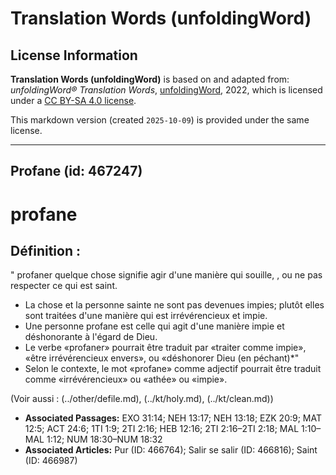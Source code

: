 # Translation Words (unfoldingWord)

## License Information

**Translation Words (unfoldingWord)** is based on and adapted from: _unfoldingWord® Translation Words_, [unfoldingWord](https://unfoldingword.org/utw), 2022, which is licensed under a [CC BY-SA 4.0 license](https://creativecommons.org/licenses/by-sa/4.0/legalcode.en).

This markdown version (created `2025-10-09`) is provided under the same license.



--------------------------------

## Profane (id: 467247)

profane
=======

Définition :
------------

" profaner quelque chose signifie agir d'une manière qui souille, , ou ne pas respecter ce qui est saint.

* La chose et la personne sainte ne sont pas devenues impies; plutôt elles sont traitées d'une manière qui est irrévérencieux et impie.
* Une personne profane est celle qui agit d'une manière impie et déshonorante à l'égard de Dieu.
* Le verbe «profaner» pourrait être traduit par «traiter comme impie», «être irrévérencieux envers», ou «déshonorer Dieu (en péchant)\*"
* Selon le contexte, le mot «profane» comme adjectif pourrait être traduit comme «irrévérencieux» ou «athée» ou «impie».

(Voir aussi : (../other/defile.md), (../kt/holy.md), (../kt/clean.md))

* **Associated Passages:** EXO 31:14; NEH 13:17; NEH 13:18; EZK 20:9; MAT 12:5; ACT 24:6; 1TI 1:9; 2TI 2:16; HEB 12:16; 2TI 2:16–2TI 2:18; MAL 1:10–MAL 1:12; NUM 18:30–NUM 18:32
* **Associated Articles:** Pur (ID: 466764); Salir se salir (ID: 466816); Saint (ID: 466987)

